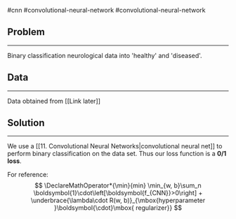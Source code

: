 #cnn #convolutional-neural-network #convolutional-neural-network 

## Problem
---
Binary classification neurological data into 'healthy' and 'diseased'.


## Data
---
Data obtained from [[Link later]]


## Solution
---
We use a [[11. Convolutional Neural Networks|convolutional neural net]] to perform binary classification on the data set. Thus our loss function is a **0/1 loss**.

For reference:
$$
\DeclareMathOperator*{\min}{min}
\min_{w, b}\sum_n \boldsymbol{1}\cdot\left[\boldsymbol{f_{CNN}}>0\right] + \underbrace{\lambda\cdot R(w, b)}_{\mbox{hyperparameter }\boldsymbol{\cdot}\mbox{ regularizer}}
$$

